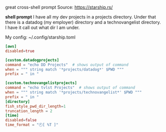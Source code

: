 great cross-shell prompt
Source: https://starship.rs/

**shell prompt**
I have all my dev projects in a projects directory. Under that there is a datadog (my employer) directory and a technovangelist directory. I have it call out what dir I am under.


My config:
~/.config/starship.toml
```toml
[aws]
disabled=true

[custom.datadogprojects]
command = "echo DD Projects"  # shows output of command
when = """ string match '*projects/datadog*' $PWD """
prefix = " in "

[custom.technovangelistprojects]
command = "echo tvlst Projects"  # shows output of command
when = """ string match '*projects/technovangelist*' $PWD """
prefix = " in "
[directory]
fish_style_pwd_dir_length=1
truncation_length = 2
[time]
disabled=false
time_format = "🕙[ %T ]"
```
